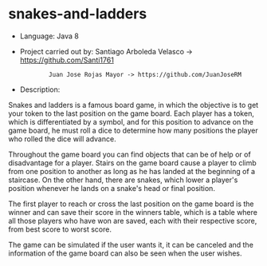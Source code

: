 # snakes-and-ladders

* Language: Java 8

* Project carried out by: Santiago Arboleda Velasco -> https://github.com/Santi1761

  			  Juan Jose Rojas Mayor -> https://github.com/JuanJoseRM
  
* Description:

Snakes and ladders is a famous board game, in which the objective is to get your token to the last position on the game board. Each player has a token, which is differentiated by a symbol, and for this position to advance on the game board, he must roll a dice to determine how many positions the player who rolled the dice will advance.

Throughout the game board you can find objects that can be of help or of disadvantage for a player. Stairs on the game board cause a player to climb from one position to another as long as he has landed at the beginning of a staircase. On the other hand, there are snakes, which lower a player's position whenever he lands on a snake's head or final position.

The first player to reach or cross the last position on the game board is the winner and can save their score in the winners table, which is a table where all those players who have won are saved, each with their respective score, from best score to worst score.

The game can be simulated if the user wants it, it can be canceled and the information of the game board can also be seen when the user wishes.
